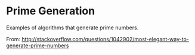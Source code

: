 # Prime Generation
Examples of algorithms that generate prime numbers.


From: http://stackoverflow.com/questions/1042902/most-elegant-way-to-generate-prime-numbers
